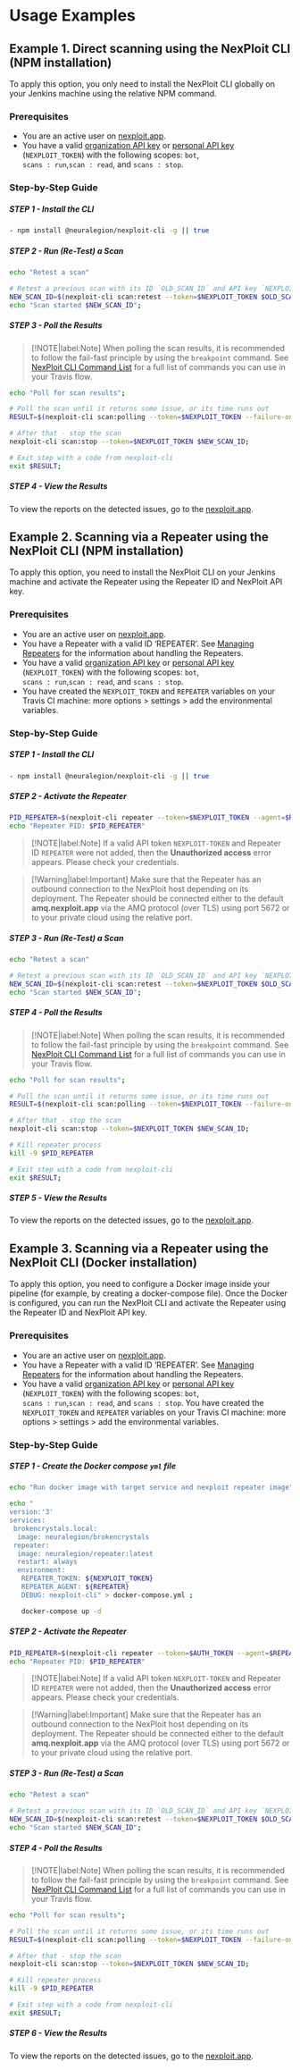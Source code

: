 # Usage Examples
## Example 1. Direct scanning using the NexPloit CLI (NPM installation)
To apply this option, you only need to install the NexPloit CLI globally on your Jenkins machine using the relative NPM command. 

### Prerequisites<!-- {docsify-ignore} -->
* You are an active user on  [nexploit.app](https://nexploit.app). 
*  You have a valid [organization API key](https://kb.neuralegion.com/#/guide/np-web-ui/advanced-set-up/managing-org?id=managing-organization-apicli-authentication-tokens) or [personal API key](https://kb.neuralegion.com/#/guide/np-web-ui/advanced-set-up/managing-personal-account?id=managing-your-personal-api-keys-authentication-tokens) (`NEXPLOIT_TOKEN`) with the following scopes: `bot`,<br>`scans : run`,`scan : read`, and `scans : stop`.

### Step-by-Step Guide<!-- {docsify-ignore} -->

<!-- tabs:start -->

##### **STEP 1 - Install the CLI**

```bash
- npm install @neuralegion/nexploit-cli -g || true
```

##### **STEP 2 -  Run (Re-Test) a Scan**

```bash
echo "Retest a scan"

# Retest a previous scan with its ID `OLD_SCAN_ID` and API key `NEXPLOIT_TOKEN`
NEW_SCAN_ID=$(nexploit-cli scan:retest --token=$NEXPLOIT_TOKEN $OLD_SCAN_ID;
echo "Scan started $NEW_SCAN_ID";
```

##### **STEP 3 -  Poll the Results**

>[!NOTE|label:Note]
When polling the scan results, it is recommended to follow the fail-fast principle by using the `breakpoint` command.  See [NexPloit CLI Command List](guide/np-cli/command-list.md) for a full list of commands you can use in your Travis flow.

```bash
echo "Poll for scan results";

# Poll the scan until it returns some issue, or its time runs out
RESULT=$(nexploit-cli scan:polling --token=$NEXPLOIT_TOKEN --failure-on=first-issue --interval=10000 $NEW_SCAN_ID);

# After that - stop the scan
nexploit-cli scan:stop --token=$NEXPLOIT_TOKEN $NEW_SCAN_ID;

# Exit step with a code from nexploit-cli
exit $RESULT;
```

##### **STEP 4 -  View the  Results**
To view the reports on the detected issues, go to the [nexploit.app](https://nexploit.app).

<!-- tabs:end -->



## Example 2. Scanning via a Repeater using the NexPloit CLI (NPM installation)
To apply this option, you need to install the NexPloit CLI on your Jenkins machine and activate the Repeater using the Repeater ID and NexPloit API key. 

### Prerequisites<!-- {docsify-ignore} -->
* You are an active user on  [nexploit.app](https://nexploit.app). 
* You have a Repeater with a valid ID ‘REPEATER’. See [Managing Repeaters](/guide/np-web-ui/advanced-set-up/managing-repeaters.md) for the information about handling the Repeaters.
*  You have a valid [organization API key](https://kb.neuralegion.com/#/guide/np-web-ui/advanced-set-up/managing-org?id=managing-organization-apicli-authentication-tokens) or [personal API key](https://kb.neuralegion.com/#/guide/np-web-ui/advanced-set-up/managing-personal-account?id=managing-your-personal-api-keys-authentication-tokens) (`NEXPLOIT_TOKEN`) with the following scopes: `bot`,<br>`scans : run`,`scan : read`, and `scans : stop`.
* You have created the `NEXPLOIT_TOKEN` and `REPEATER` variables on your Travis CI machine: more options > settings > add the environmental variables.

### Step-by-Step Guide<!-- {docsify-ignore} -->

<!-- tabs:start -->

##### **STEP 1 - Install the CLI**

```bash
- npm install @neuralegion/nexploit-cli -g || true
```
##### **STEP 2 - Activate the Repeater**

```bash
PID_REPEATER=$(nexploit-cli repeater --token=$NEXPLOIT_TOKEN --agent=$REPEATER &> /dev/null & echo $!)
echo "Repeater PID: $PID_REPEATER"
```

>[!NOTE|label:Note]
If a valid API token `NEXPLOIT-TOKEN` and Repeater ID `REPEATER` were not added, then the **Unauthorized access** error appears. Please check your credentials.

>[!Warning|label:Important]
Make sure that the Repeater has an outbound connection to the NexPloit host depending on its deployment. The Repeater should be connected either to the default **amq.nexploit.app** via the AMQ protocol (over TLS) using port 5672 or to your private cloud using the relative port. 

##### **STEP 3 -  Run (Re-Test) a Scan**

```bash
echo "Retest a scan"

# Retest a previous scan with its ID `OLD_SCAN_ID` and API key `NEXPLOIT_TOKEN`
NEW_SCAN_ID=$(nexploit-cli scan:retest --token=$NEXPLOIT_TOKEN $OLD_SCAN_ID;
echo "Scan started $NEW_SCAN_ID";
```

##### **STEP 4 -  Poll the Results**

>[!NOTE|label:Note]
When polling the scan results, it is recommended to follow the fail-fast principle by using the `breakpoint` command.  See [NexPloit CLI Command List](guide/np-cli/command-list.md) for a full list of commands you can use in your Travis flow.

```bash
echo "Poll for scan results";

# Poll the scan until it returns some issue, or its time runs out
RESULT=$(nexploit-cli scan:polling --token=$NEXPLOIT_TOKEN --failure-on=first-issue --interval=10000 $NEW_SCAN_ID);

# After that - stop the scan
nexploit-cli scan:stop --token=$NEXPLOIT_TOKEN $NEW_SCAN_ID;

# Kill repeater process
kill -9 $PID_REPEATER

# Exit step with a code from nexploit-cli
exit $RESULT;
```

##### **STEP 5 -  View the  Results**
To view the reports on the detected issues, go to the [nexploit.app](https://nexploit.app).

<!-- tabs:end -->

## Example 3. Scanning via a Repeater using the NexPloit CLI (Docker installation)
To apply this option, you need to configure a Docker image inside your pipeline (for example,  by creating a docker-compose file). Once the Docker is configured, you can run the NexPloit CLI and activate the Repeater using the Repeater ID and NexPloit API key.   

### Prerequisites<!-- {docsify-ignore} -->
* You are an active user on  [nexploit.app](https://nexploit.app). 
* You have a Repeater with a valid ID ‘REPEATER’. See [Managing Repeaters](/guide/np-web-ui/advanced-set-up/managing-repeaters.md) for the information about handling the Repeaters.
*  You have a valid [organization API key](https://kb.neuralegion.com/#/guide/np-web-ui/advanced-set-up/managing-org?id=managing-organization-apicli-authentication-tokens) or [personal API key](https://kb.neuralegion.com/#/guide/np-web-ui/advanced-set-up/managing-personal-account?id=managing-your-personal-api-keys-authentication-tokens) (`NEXPLOIT_TOKEN`) with the following scopes: `bot`,<br>`scans : run`,`scan : read`, and `scans : stop`.
You have created the `NEXPLOIT_TOKEN` and `REPEATER` variables on your Travis CI machine: more options > settings > add the environmental variables.

### Step-by-Step Guide<!-- {docsify-ignore} -->

<!-- tabs:start -->

##### **STEP 1 - Create the Docker compose `yml` file**
```bash
echo "Run docker image with target service and nexploit repeater image";

echo "
version:'3'
services:
 brokencrystals.local:
  image: neuralegion/brokencrystals
 repeater:
  image: neuralegion/repeater:latest
  restart: always
  environment:
   REPEATER_TOKEN: ${NEXPLOIT_TOKEN}
   REPEATER_AGENT: ${REPEATER}
   DEBUG: nexploit-cli" > docker-compose.yml ;

   docker-compose up -d
```

##### **STEP 2 - Activate the Repeater**

```bash
PID_REPEATER=$(nexploit-cli repeater --token=$AUTH_TOKEN --agent=$REPEATER_ID &> /dev/null & echo $!)
echo "Repeater PID: $PID_REPEATER"
```

>[!NOTE|label:Note]
If a valid API token `NEXPLOIT-TOKEN` and Repeater ID `REPEATER` were not added, then the **Unauthorized access** error appears. Please check your credentials.

>[!Warning|label:Important]
Make sure that the Repeater has an outbound connection to the NexPloit host depending on its deployment. The Repeater should be connected either to the default **amq.nexploit.app** via the AMQ protocol (over TLS) using port 5672 or to your private cloud using the relative port. 

##### **STEP 3 -  Run (Re-Test) a Scan**

```bash
echo "Retest a scan"

# Retest a previous scan with its ID `OLD_SCAN_ID` and API key `NEXPLOIT_TOKEN`
NEW_SCAN_ID=$(nexploit-cli scan:retest --token=$NEXPLOIT_TOKEN $OLD_SCAN_ID;
echo "Scan started $NEW_SCAN_ID";
```

##### **STEP 4 -  Poll the Results**

>[!NOTE|label:Note]
When polling the scan results, it is recommended to follow the fail-fast principle by using the `breakpoint` command.  See [NexPloit CLI Command List](guide/np-cli/command-list.md) for a full list of commands you can use in your Travis flow.

```bash
echo "Poll for scan results";

# Poll the scan until it returns some issue, or its time runs out
RESULT=$(nexploit-cli scan:polling --token=$NEXPLOIT_TOKEN --failure-on=first-issue --interval=10000 $NEW_SCAN_ID);

# After that - stop the scan
nexploit-cli scan:stop --token=$NEXPLOIT_TOKEN $NEW_SCAN_ID;

# Kill repeater process
kill -9 $PID_REPEATER

# Exit step with a code from nexploit-cli
exit $RESULT;
```

##### **STEP 6 -  View the  Results**
To view the reports on the detected issues, go to the [nexploit.app](https://nexploit.app).

<!-- tabs:end -->






